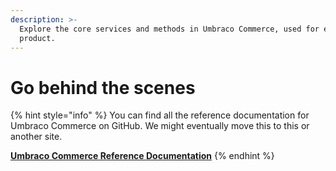 ```yaml
---
description: >-
  Explore the core services and methods in Umbraco Commerce, used for extending the
  product.
---
```


# Go behind the scenes

{% hint style="info" %}
You can find all the reference documentation for Umbraco Commerce on GitHub. We might eventually move this to this or another site.

[**Umbraco Commerce Reference Documentation**](https://github.com/umbraco/UmbracoDocs/tree/main/12/umbraco-commerce/core/reference/README.md)
{% endhint %}

